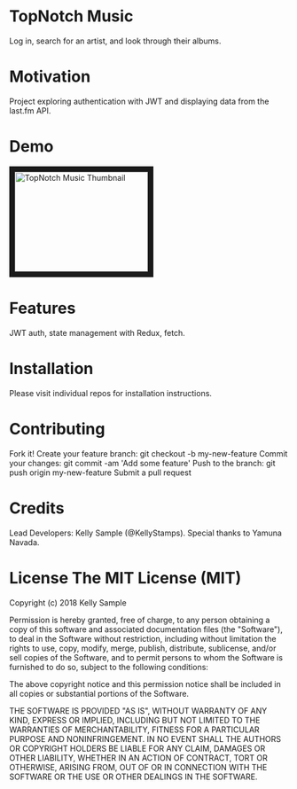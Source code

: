 # TopNotch Music
Log in, search for an artist, and look through their albums.

# Motivation
Project exploring authentication with JWT and displaying data from the last.fm API.

# Demo
<a href="https://youtu.be/KMUtK8B3iXc" target="_blank"><img src="http://img.youtube.com/vi/KMUtK8B3iXc/0.jpg" 
alt="TopNotch Music Thumbnail" width="240" height="180" border="10" /></a>

# Features
JWT auth, state management with Redux, fetch.

# Installation
Please visit individual repos for installation instructions.

# Contributing
Fork it!
Create your feature branch: git checkout -b my-new-feature
Commit your changes: git commit -am 'Add some feature'
Push to the branch: git push origin my-new-feature
Submit a pull request

# Credits
Lead Developers: Kelly Sample (@KellyStamps). Special thanks to Yamuna Navada.

# License The MIT License (MIT)

Copyright (c) 2018 Kelly Sample 

Permission is hereby granted, free of charge, to any person obtaining a copy of this software and associated documentation files (the "Software"), to deal in the Software without restriction, including without limitation the rights to use, copy, modify, merge, publish, distribute, sublicense, and/or sell copies of the Software, and to permit persons to whom the Software is furnished to do so, subject to the following conditions:

The above copyright notice and this permission notice shall be included in all copies or substantial portions of the Software.

THE SOFTWARE IS PROVIDED "AS IS", WITHOUT WARRANTY OF ANY KIND, EXPRESS OR IMPLIED, INCLUDING BUT NOT LIMITED TO THE WARRANTIES OF MERCHANTABILITY, FITNESS FOR A PARTICULAR PURPOSE AND NONINFRINGEMENT. IN NO EVENT SHALL THE AUTHORS OR COPYRIGHT HOLDERS BE LIABLE FOR ANY CLAIM, DAMAGES OR OTHER LIABILITY, WHETHER IN AN ACTION OF CONTRACT, TORT OR OTHERWISE, ARISING FROM, OUT OF OR IN CONNECTION WITH THE SOFTWARE OR THE USE OR OTHER DEALINGS IN THE SOFTWARE.
